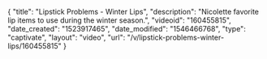 {
    "title": "Lipstick Problems - Winter Lips",
    "description": "Nicolette favorite lip items to use during the winter season.",
    "videoid": "160455815",
    "date_created": "1523917465",
    "date_modified": "1546466768",
    "type": "captivate",
    "layout": "video",
    "url": "\/v\/lipstick-problems-winter-lips\/160455815"
}